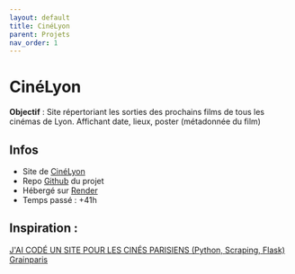 ```yaml
---
layout: default
title: CinéLyon
parent: Projets
nav_order: 1
---
```


# CinéLyon
**Objectif** : Site répertoriant les sorties des prochains films de tous les cinémas de Lyon. Affichant date, lieux, poster (métadonnée du film)

## Infos
- Site de [CinéLyon](https://cinelyon.onrender.com/)
- Repo [Github](https://github.com/PatateAbdu/cinelyon) du projet
- Hébergé sur [Render](https://render.com/)
- Temps passé : +41h

## Inspiration :
[J'AI CODÉ UN SITE POUR LES CINÉS PARISIENS (Python, Scraping, Flask)](https://youtu.be/3MVtsgHkztk?si=MwpX__6CkSaQM_jp)
[Grainparis](https://www.grainparis.art/)
